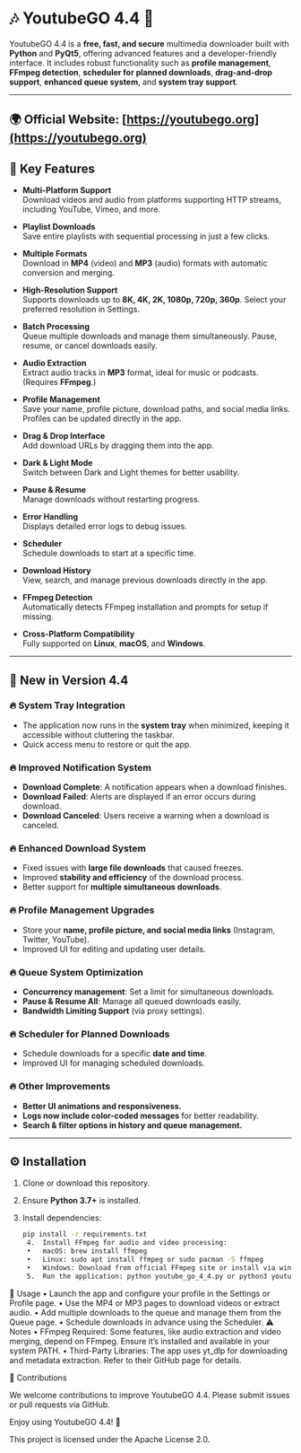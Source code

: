 # 🎶 YoutubeGO 4.4 🎥

YoutubeGO 4.4 is a **free, fast, and secure** multimedia downloader built with **Python** and **PyQt5**, offering advanced features and a developer-friendly interface. It includes robust functionality such as **profile management**, **FFmpeg detection**, **scheduler for planned downloads**, **drag-and-drop support**, **enhanced queue system**, and **system tray support**.

---
🌍 **Official Website:** [https://youtubego.org](https://youtubego.org)  
---

## 🌟 Key Features

- **Multi-Platform Support**  
  Download videos and audio from platforms supporting HTTP streams, including YouTube, Vimeo, and more.

- **Playlist Downloads**  
  Save entire playlists with sequential processing in just a few clicks.

- **Multiple Formats**  
  Download in **MP4** (video) and **MP3** (audio) formats with automatic conversion and merging.

- **High-Resolution Support**  
  Supports downloads up to **8K, 4K, 2K, 1080p, 720p, 360p**. Select your preferred resolution in Settings.

- **Batch Processing**  
  Queue multiple downloads and manage them simultaneously. Pause, resume, or cancel downloads easily.

- **Audio Extraction**  
  Extract audio tracks in **MP3** format, ideal for music or podcasts. (Requires **FFmpeg**.)

- **Profile Management**  
  Save your name, profile picture, download paths, and social media links. Profiles can be updated directly in the app.

- **Drag & Drop Interface**  
  Add download URLs by dragging them into the app.

- **Dark & Light Mode**  
  Switch between Dark and Light themes for better usability.

- **Pause & Resume**  
  Manage downloads without restarting progress.

- **Error Handling**  
  Displays detailed error logs to debug issues.

- **Scheduler**  
  Schedule downloads to start at a specific time.

- **Download History**  
  View, search, and manage previous downloads directly in the app.

- **FFmpeg Detection**  
  Automatically detects FFmpeg installation and prompts for setup if missing.

- **Cross-Platform Compatibility**  
  Fully supported on **Linux**, **macOS**, and **Windows**.

---

## 🚀 New in Version 4.4

### 🔥 System Tray Integration
- The application now runs in the **system tray** when minimized, keeping it accessible without cluttering the taskbar.
- Quick access menu to restore or quit the app.

### 🔥 Improved Notification System
- **Download Complete**: A notification appears when a download finishes.
- **Download Failed**: Alerts are displayed if an error occurs during download.
- **Download Canceled**: Users receive a warning when a download is canceled.

### 🔥 Enhanced Download System
- Fixed issues with **large file downloads** that caused freezes.
- Improved **stability and efficiency** of the download process.
- Better support for **multiple simultaneous downloads**.

### 🔥 Profile Management Upgrades
- Store your **name, profile picture, and social media links** (Instagram, Twitter, YouTube).
- Improved UI for editing and updating user details.

### 🔥 Queue System Optimization
- **Concurrency management**: Set a limit for simultaneous downloads.
- **Pause & Resume All**: Manage all queued downloads easily.
- **Bandwidth Limiting Support** (via proxy settings).

### 🔥 Scheduler for Planned Downloads
- Schedule downloads for a specific **date and time**.
- Improved UI for managing scheduled downloads.

### 🔥 Other Improvements
- **Better UI animations and responsiveness.**
- **Logs now include color-coded messages** for better readability.
- **Search & filter options in history and queue management.**

---

## ⚙️ Installation

1. Clone or download this repository.
2. Ensure **Python 3.7+** is installed.
3. Install dependencies:

   ```bash
   pip install -r requirements.txt
	4.	Install FFmpeg for audio and video processing:
	•	macOS: brew install ffmpeg
	•	Linux: sudo apt install ffmpeg or sudo pacman -S ffmpeg
	•	Windows: Download from official FFmpeg site or install via winget.
	5.	Run the application: python youtube_go_4_4.py or python3 youtube_go_4_4.py
🔧 Usage
	•	Launch the app and configure your profile in the Settings or Profile page.
	•	Use the MP4 or MP3 pages to download videos or extract audio.
	•	Add multiple downloads to the queue and manage them from the Queue page.
	•	Schedule downloads in advance using the Scheduler.
⚠️ Notes
	•	FFmpeg Required: Some features, like audio extraction and video merging, depend on FFmpeg. Ensure it’s installed and available in your system PATH.
	•	Third-Party Libraries: The app uses yt_dlp for downloading and metadata extraction. Refer to their GitHub page for details.

🙏 Contributions

We welcome contributions to improve YoutubeGO 4.4. Please submit issues or pull requests via GitHub.

Enjoy using YoutubeGO 4.4! 🚀

This project is licensed under the Apache License 2.0.

   

   
